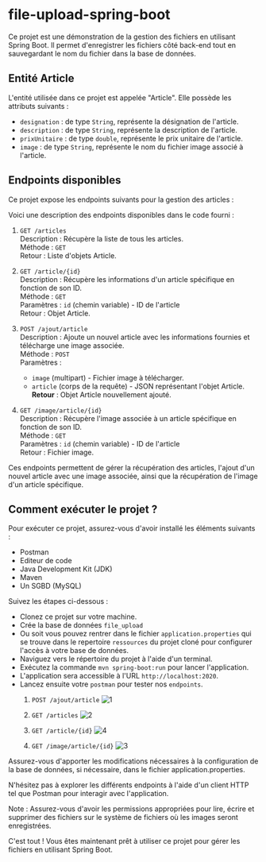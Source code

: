 # file-upload-spring-boot
Ce projet est une démonstration de la gestion des fichiers en utilisant Spring Boot. Il permet d'enregistrer les fichiers côté back-end tout en sauvegardant le nom du fichier dans la base de données.

## Entité Article
L'entité utilisée dans ce projet est appelée "Article". Elle possède les attributs suivants :

- `designation` : de type `String`, représente la désignation de l'article.
- `description` : de type `String`, représente la description de l'article.
- `prixUnitaire` : de type `double`, représente le prix unitaire de l'article.
- `image` : de type `String`, représente le nom du fichier image associé à l'article.

## Endpoints disponibles
Ce projet expose les endpoints suivants pour la gestion des articles :

Voici une description des endpoints disponibles dans le code fourni :

1. `GET /articles`\
   Description : Récupère la liste de tous les articles.\
   Méthode : `GET`\
   Retour : Liste d'objets Article.


2. `GET /article/{id}`\
   Description : Récupère les informations d'un article spécifique en fonction de son ID.\
   Méthode : `GET`\
   Paramètres : `id` (chemin variable) - ID de l'article\
   Retour : Objet Article.


3. `POST /ajout/article`\
   Description : Ajoute un nouvel article avec les informations fournies et télécharge une image associée.\
   Méthode : `POST`\
   Paramètres :
    - `image` (multipart) - Fichier image à télécharger.
    - `article` (corps de la requête) - JSON représentant l'objet Article.\
    **Retour** : Objet Article nouvellement ajouté.


4. `GET /image/article/{id}`\
   Description : Récupère l'image associée à un article spécifique en fonction de son ID.\
   Méthode : `GET`\
   Paramètres : `id` (chemin variable) - ID de l'article\
   Retour : Fichier image.

Ces endpoints permettent de gérer la récupération des articles, l'ajout d'un nouvel article avec une image associée, ainsi que la récupération de l'image d'un article spécifique.

## Comment exécuter le projet ?
Pour exécuter ce projet, assurez-vous d'avoir installé les éléments suivants :

- Postman
- Editeur de code
- Java Development Kit (JDK)
- Maven
- Un SGBD (MySQL)

Suivez les étapes ci-dessous :

- Clonez ce projet sur votre machine.
- Crée la base de données `file_upload`
- Ou soit vous pouvez rentrer dans le fichier `application.properties` qui se trouve dans le repertoire `ressources` du projet cloné pour configurer l'accès à votre base de données.
- Naviguez vers le répertoire du projet à l'aide d'un terminal.
- Exécutez la commande `mvn spring-boot:run` pour lancer l'application.
- L'application sera accessible à l'URL `http://localhost:2020`.
- Lancez ensuite votre `postman` pour tester nos `endpoints`.
  1. `POST /ajout/article`
     ![1](https://github.com/MaFlore/file-upload-spring-boot/assets/101883211/2247ab24-5090-4659-bb2e-96932ad9614d)
     
  2. `GET /articles`
     ![2](https://github.com/MaFlore/file-upload-spring-boot/assets/101883211/6bb553de-00fd-4177-952a-e2cf13c8aa3a)

  3. `GET /article/{id}`
    ![4](https://github.com/MaFlore/file-upload-spring-boot/assets/101883211/3ecc7442-f476-4782-9202-2f6db3a8ddf0)


  4. `GET /image/article/{id}`
      ![3](https://github.com/MaFlore/file-upload-spring-boot/assets/101883211/c7563925-6183-4d40-8f86-ea993da5bbf4)

Assurez-vous d'apporter les modifications nécessaires à la configuration de la base de données, si nécessaire, dans le fichier application.properties.

N'hésitez pas à explorer les différents endpoints à l'aide d'un client HTTP tel que Postman pour interagir avec l'application.

Note : Assurez-vous d'avoir les permissions appropriées pour lire, écrire et supprimer des fichiers sur le système de fichiers où les images seront enregistrées.

C'est tout ! Vous êtes maintenant prêt à utiliser ce projet pour gérer les fichiers en utilisant Spring Boot.
